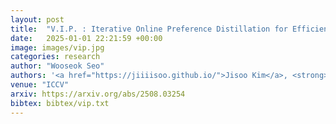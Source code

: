 ```yaml
---
layout: post
title:  "V.I.P. : Iterative Online Preference Distillation for Efficient Video Diffusion Models"
date:   2025-01-01 22:21:59 +00:00
image: images/vip.jpg
categories: research
author: "Wooseok Seo"
authors: '<a href="https://jiiiisoo.github.io/">Jisoo Kim</a>, <strong>Wooseok Seo</strong>, <a href="https://junwankimm.github.io/">Junwan Kim</a>, Seungho Park, Sooyeon Park, <a href="https://yj-yu.github.io/home/">Youngjae Yu</a>'
venue: "ICCV"
arxiv: https://arxiv.org/abs/2508.03254
bibtex: bibtex/vip.txt
---
```

